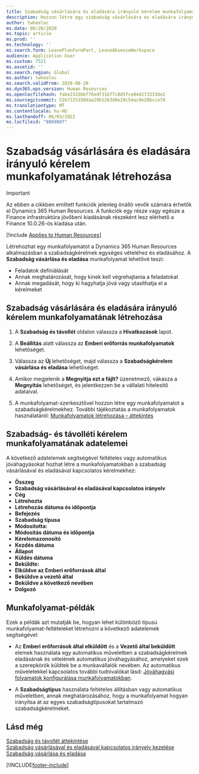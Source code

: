 ```yaml
---
title: Szabadság vásárlására és eladására irányuló kérelem munkafolyamatának létrehozása
description: Hozzon létre egy szabadság vásárlására és eladására irányuló kérelem munkafolyamatot, a szabadságkérelmeket egységes vételéhez és eladásához a Dynamics 365 Human Resources alkalmazásban.
author: twheeloc
ms.date: 08/20/2020
ms.topic: article
ms.prod: ''
ms.technology: ''
ms.search.form: LeavePlanFormPart, LeaveAbsenceWorkspace
audience: Application User
ms.custom: 7521
ms.assetid: ''
ms.search.region: Global
ms.author: twheeloc
ms.search.validFrom: 2020-08-20
ms.dyn365.ops.version: Human Resources
ms.openlocfilehash: fabe2333bbf76edf31b77c0d5fce044273333de2
ms.sourcegitcommit: 52b7225350daa29b1263d8e29c54ac9e20bcca70
ms.translationtype: MT
ms.contentlocale: hu-HU
ms.lasthandoff: 06/03/2022
ms.locfileid: "8869807"
---
```

# <a name="create-a-buy-and-sell-leave-request-workflow"></a>Szabadság vásárlására és eladására irányuló kérelem munkafolyamatának létrehozása


>[!Important]
>Az ebben a cikkben említett funkciók jelenleg önálló vevők számára érhetők el Dynamics 365 Human Resources. A funkciók egy része vagy egésze a Finance infrastruktúra jövőbeni kiadásának részeként lesz elérhető a Finance 10.0.26-ös kiadása után.


[!include [Applies to Human Resources](../includes/applies-to-hr.md)]

Létrehozhat egy munkafolyamatot a Dynamics 365 Human Resources alkalmazásban a szabadságkérelmek egységes vételéhez és eladásához. A **Szabadság vásárlása és eladása** munkafolyamat lehetővé teszi:

- Feladatok definiálását
- Annak meghatározását, hogy kinek kell végrehajtania a feladatokat
- Annak megadását, hogy ki hagyhatja jóvá vagy utasíthatja el a kérelmeket

## <a name="create-a-buy-and-sell-leave-request-workflow"></a>Szabadság vásárlására és eladására irányuló kérelem munkafolyamatának létrehozása

1. A **Szabadság és távollét** oldalon válassza a **Hivatkozások** lapot.

2. A **Beállítás** alatt válassza az **Emberi erőforrás munkafolyamatok** lehetőséget.

3. Válassza az **Új** lehetőséget, majd válassza a **Szabadságkérelem vásárlása és eladása** lehetőséget. 

4. Amikor megjelenik a **Megnyitja ezt a fájlt?** üzenetmező, vákasza a **Megnyitás** lehetőséget, és jelentkezzen be a vállalati hitelesítő adataival.

5. A munkafolyamat-szerkesztővel hozzon létre egy munkafolyamatot a szabadságkérelmekhez. További tájékoztatás a munkafolyamatok használatáról: [Munkafolyamatok létrehozása – áttekintés](../fin-ops-core/fin-ops/organization-administration/create-workflow.md?toc=%2fdynamics365%2fcommerce%2ftoc.json.)

## <a name="leave-and-absence-request-workflow-data-elements"></a>Szabadság- és távolléti kérelem munkafolyamatának adatelemei

A következő adatelemek segítségével feltételes vagy automatikus jóváhagyásokat hozhat létre a munkafolyamatokban a szabadság vásárlásával és eladásával kapcsolatos kérelmekhez:

- **Összeg**
- **Szabadság vásárlásával és eladásával kapcsolatos irányelv**
- **Cég**
- **Létrehozta**
- **Létrehozás dátuma és időpontja**
- **Befejezés**
- **Szabadság típusa**
- **Módosította:**
- **Módosítás dátuma és időpontja**
- **Kérelemazonosító**
- **Kezdés dátuma**
- **Állapot** 
- **Küldés dátuma**
- **Beküldte:**
- **Elküldve az Emberi erőforrások által**
- **Beküldve a vezető által**
- **Beküldve a következő nevében**
- **Dolgozó**

## <a name="workflow-examples"></a>Munkafolyamat-példák

Ezek a példák azt mutatják be, hogyan lehet különböző típusú munkafolyamat-feltételeket létrehozni a következő adatelemek segítségével:

- Az **Emberi erőforrások által elküldött** és a **Vezető által beküldött** elemek használata egy automatikus műveletben a szabadságkérelmek eladásának és vételének automatikus jóváhagyásához, amelyeket ezek a szerepkörök küldtek be a munkavállalók nevében. Az automatikus műveletekkel kapcsolatos további tudnivalókat lásd: [Jóváhagyási folyamatok konfigurálása munkafolyamatokban](../fin-ops-core/fin-ops/organization-administration/configure-approval-process-workflow.md).

- A **Szabadságtípus** használata feltételes állításban vagy automatikus műveletben, annak meghatározásához, hogy a munkafolyamat hogyan irányítsa át az egyes szabadságtípusokat tartalmazó szabadságkérelmeket.

## <a name="see-also"></a>Lásd még

[Szabadság és távollét áttekintése](hr-leave-and-absence-overview.md)<br>
[Szabadság vásárlásával és eladásával kapcsolatos irányelv kezelése](hr-leave-and-absence-manage-buy-and-sell-leave-policies.md)<br>
[Szabadság vásárlása és eladása](hr-employee-self-service-buy-sell-leave.md)



[!INCLUDE[footer-include](../includes/footer-banner.md)]

